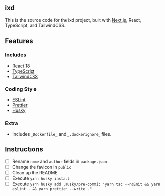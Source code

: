 ## ixd

This is the source code for the ixd project, built with [Next.js](https://nextjs.org/), React, TypeScript, and TailwindCSS.

## Features

### Includes

- [React 18](https://beta.reactjs.org/)
- [TypeScript](https://www.typescriptlang.org/)
- [TailwindCSS](https://tailwindcss.com/)

### Coding Style

- [ESLint](https://eslint.org/)
- [Prettier](https://prettier.io/)
- [Husky](https://typicode.github.io/husky/#/)

### Extra

- Includes `_Dockerfile_` and `_.dockerignore_` files.

## Instructions

- [ ] Rename `name` and `author` fields in `package.json`
- [ ] Change the favicon in `public`
- [ ] Clean up the README
- [ ] Execute `yarn husky install`
- [ ] Execute `yarn husky add .husky/pre-commit "yarn tsc --noEmit && yarn eslint . && yarn prettier --write ."`
